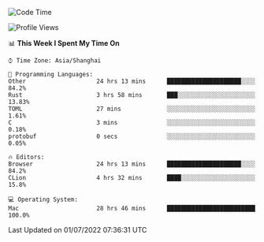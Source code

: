 <!--START_SECTION:waka-->
![Code Time](http://img.shields.io/badge/Code%20Time-30%20hrs%2057%20mins-blue)

![Profile Views](http://img.shields.io/badge/Profile%20Views-15-blue)

📊 **This Week I Spent My Time On** 

```text
⌚︎ Time Zone: Asia/Shanghai

💬 Programming Languages: 
Other                    24 hrs 13 mins      █████████████████████░░░░   84.2% 
Rust                     3 hrs 58 mins       ███░░░░░░░░░░░░░░░░░░░░░░   13.83% 
TOML                     27 mins             ░░░░░░░░░░░░░░░░░░░░░░░░░   1.61% 
C                        3 mins              ░░░░░░░░░░░░░░░░░░░░░░░░░   0.18% 
protobuf                 0 secs              ░░░░░░░░░░░░░░░░░░░░░░░░░   0.05%

🔥 Editors: 
Browser                  24 hrs 13 mins      █████████████████████░░░░   84.2% 
CLion                    4 hrs 32 mins       ████░░░░░░░░░░░░░░░░░░░░░   15.8%

💻 Operating System: 
Mac                      28 hrs 46 mins      █████████████████████████   100.0%

```


 Last Updated on 01/07/2022 07:36:31 UTC
<!--END_SECTION:waka-->